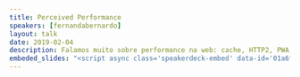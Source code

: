 ```yaml
---
title: Perceived Performance
speakers: [fernandabernardo]
layout: talk
date: 2019-02-04
description: Falamos muito sobre performance na web: cache, HTTP2, PWA, AMD, otimização de imagens, entre muitas outras coisas. Mas já pensou se conseguíssemos fazer nosso site parecer mais rápido? Sem precisar mudar o back end e somente fazer pequenas alterações no front? Será que isso funciona? Nessa talk vou falar sobre Perceived Performance e como percebemos o tempo!
embeded_slides: "<script async class='speakerdeck-embed' data-id='01a6f715554f4b749f7c8a937ed69ac9' data-ratio='1.77777777777778' src='//speakerdeck.com/assets/embed.js'></script>"
---
```

